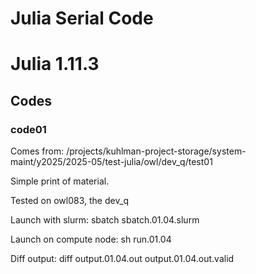 # Julia Serial Code

# Julia 1.11.3

## Codes


### code01

Comes from:  /projects/kuhlman-project-storage/system-maint/y2025/2025-05/test-julia/owl/dev_q/test01

Simple print of material.

Tested on owl083, the dev_q

Launch with slurm:  sbatch sbatch.01.04.slurm

Launch on compute node:  sh run.01.04

Diff output:  diff output.01.04.out output.01.04.out.valid


